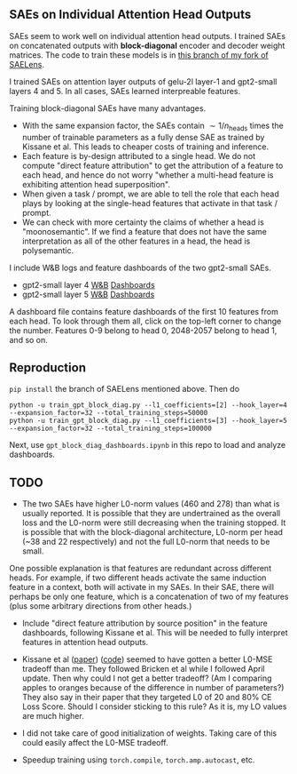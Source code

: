 ## SAEs on Individual Attention Head Outputs

SAEs seem to work well on individual attention head outputs. I trained SAEs on concatenated outputs with **block-diagonal** encoder and decoder weight matrices. The code to train these models is in [this branch of my fork of SAELens](https://github.com/shehper/SAELens/tree/block_diag_sae). 

I trained SAEs on attention layer outputs of gelu-2l layer-1 and gpt2-small layers 4 and 5. In all cases, SAEs learned interpreable features. 

Training block-diagonal SAEs have many advantages. 
- With the same expansion factor, the SAEs contain $\sim 1/{n_{\text{heads}}}$ times the number of trainable parameters as a fully dense SAE as trained by Kissane et al. This leads to cheaper costs of training and inference.
- Each feature is by-design attributed to a single head. We do not compute "direct feature attribution" to get the attribution of a feature to each head, and hence do not worry "whether a multi-head feature is exhibiting attention head superposition".
- When given a task / prompt, we are able to tell the role that each head plays by looking at the single-head features that activate in that task / prompt. 
- We can check with more certainty the claims of whether a head is "moonosemantic". If we find a feature that does not have the same interpretation as all of the other features in a head, the head is polysemantic. 

I include W&B logs and feature dashboards of the two gpt2-small SAEs.
- gpt2-small layer 4 [W&B](https://wandb.ai/shehper/gpt2-small-attn-4-sae/runs/pumu7rz3?nw=nwusershehper) [Dashboards](https://shehper.github.io/attn_saes/layer_4.html)
- gpt2-small layer 5 [W&B](https://wandb.ai/shehper/gpt2-small-attn-5-sae/runs/s4om7ilc?nw=nwusershehper) [Dashboards](https://shehper.github.io/attn_saes/layer_5.html)

A dashboard file contains feature dashboards of the first 10 features from each head. To look through them all, click on the top-left corner to change the number. Features 0-9 belong to head 0, 2048-2057 belong to head 1, and so on. 


## Reproduction

`pip install` the branch of SAELens mentioned above. Then do

```
python -u train_gpt_block_diag.py --l1_coefficients=[2] --hook_layer=4 --expansion_factor=32 --total_training_steps=50000
python -u train_gpt_block_diag.py --l1_coefficients=[3] --hook_layer=5 --expansion_factor=32 --total_training_steps=100000
```

Next, use `gpt_block_diag_dashboards.ipynb` in this repo to load and analyze dashboards. 

## TODO

- The two SAEs have higher L0-norm values (460 and 278) than what is usually reported. It is possible that they are undertrained as the overall loss and the L0-norm were still decreasing when the training stopped. It is possible that with the block-diagonal architecture, L0-norm per head (~38 and 22 respectively) and not the full L0-norm that needs to be small.

One possible explanation is that features are redundant across different heads. For example, if two different heads activate the same induction feature in a context, both will activate in my SAEs. In their SAE, there will perhaps be only one feature, which is a concatenation of two of my features (plus some arbitrary directions from other heads.)

- Include "direct feature attribution by source position" in the feature dashboards, following Kissane et al. This will be needed to fully interpret features in attention head outputs. 

- Kissane et al ([paper](https://arxiv.org/abs/2406.17759)) ([code](https://github.com/ckkissane/attention-output-saes)) seemed to have gotten a better L0-MSE tradeoff than me. They followed Bricken et al while I followed April update. Then why could I not get a better tradeoff? (Am I comparing apples to oranges because of the difference in number of parameters?) They also say in their paper that they targeted L0 of 20 and 80% CE Loss Score. Should I consider sticking to this rule? As it is, my LO values are much higher. 

- I did not take care of good initialization of weights. Taking care of this could easily affect the L0-MSE tradeoff. 

- Speedup training using `torch.compile`, `torch.amp.autocast`, etc. 